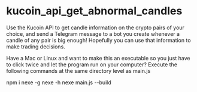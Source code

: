 # kucoin_api_get_abnormal_candles

Use the Kucoin API to get candle information on the crypto pairs of your choice, and send a Telegram message to a bot you create whenever a candle of any pair is big enough!
Hopefully you can use that information to make trading decisions.

Have a Mac or Linux and want to make this an executable so you just have to click twice and let the program run on your computer?
Execute the following commands at the same directory level as main.js

npm i nexe -g
nexe -h
nexe main.js --build
